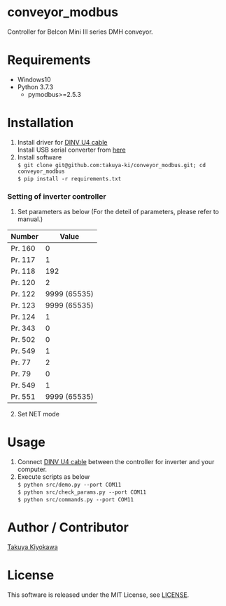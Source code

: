 # conveyor_modbus

Controller for Belcon Mini III series DMH conveyor.

# Requirements

- Windows10 
- Python 3.7.3
  - pymodbus>=2.5.3

# Installation

1. Install driver for [DINV U4 cable](https://www.diatrend.com/IFcable/usb/dinv-u4.php)  
   Install USB serial converter from [here](https://www.diatrend.com/download/driver.htm)  
2. Install software  
	`$ git clone git@github.com:takuya-ki/conveyor_modbus.git; cd conveyor_modbus`  
	`$ pip install -r requirements.txt`

### Setting of inverter controller

1. Set parameters as below (For the deteil of parameters, please refer to manual.)  

|  Number  |  Value  |
| ---- | ---- |
|  Pr. 160  |  0  |
|  Pr. 117  |  1  |
|  Pr. 118  |  192  |
|  Pr. 120  |  2  |
|  Pr. 122  |  9999 (65535)  |
|  Pr. 123  |  9999 (65535)  |
|  Pr. 124  |  1  |
|  Pr. 343  |  0  |
|  Pr. 502  |  0  |
|  Pr. 549  |  1  |
|  Pr. 77  |  2  |
|  Pr. 79  |  0  |
|  Pr. 549 |  1  |
|  Pr. 551  |  9999 (65535)  |

2. Set NET mode

# Usage

1. Connect [DINV U4 cable](https://www.diatrend.com/IFcable/usb/dinv-u4.php) between the controller for inverter and your computer.
2. Execute scripts as below  
	`$ python src/demo.py --port COM11`  
    `$ python src/check_params.py --port COM11`  
    `$ python src/commands.py --port COM11`  

# Author / Contributor

[Takuya Kiyokawa](https://takuya-ki.github.io/)

# License

This software is released under the MIT License, see [LICENSE](./LICENSE).
